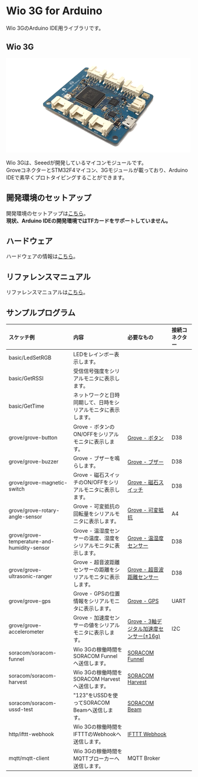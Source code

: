 # Wio 3G for Arduino

Wio 3GのArduino IDE用ライブラリです。

## Wio 3G

![1](img/1.png)

Wio 3Gは、Seeedが開発しているマイコンモジュールです。  
GroveコネクターとSTM32F4マイコン、3Gモジュールが載っており、Arduino IDEで素早くプロトタイピングすることができます。

## 開発環境のセットアップ

開発環境のセットアップは[こちら](setup-ja.md)。  
**現状、Arduino IDEの開発環境ではTFカードをサポートしていません。**


## ハードウェア

ハードウェアの情報は[こちら](hardware-ja.md)。

## リファレンスマニュアル

リファレンスマニュアルは[こちら](reference-ja.md)。

## サンプルプログラム

|スケッチ例|内容|必要なもの|接続コネクター|
|:--|:--|:--|:--|
|basic/LedSetRGB|LEDをレインボー表示します。|||
|basic/GetRSSI|受信信号強度をシリアルモニタに表示します。|||
|basic/GetTime|ネットワークと日時同期して、日時をシリアルモニタに表示します。|||
|grove/grove-button|Grove - ボタンのON/OFFをシリアルモニタに表示します。|[Grove - ボタン](https://www.seeedstudio.com/Grove-Button-p-766.html)|D38|
|grove/grove-buzzer|Grove - ブザーを鳴らします。|[Grove - ブザー](https://www.seeedstudio.com/Grove-Buzzer-p-768.html)|D38|
|grove/grove-magnetic-switch|Grove - 磁石スイッチのON/OFFをシリアルモニタに表示します。|[Grove - 磁石スイッチ](https://www.seeedstudio.com/Grove-Magnetic-Switch-p-744.html)|D38|
|grove/grove-rotary-angle-sensor|Grove - 可変抵抗の回転量をシリアルモニタに表示します。|[Grove - 可変抵抗](https://www.seeedstudio.com/Grove-Rotary-Angle-Sensor-p-770.html)|A4|
|grove/grove-temperature-and-humidity-sensor|Grove - 温湿度センサーの温度、湿度をシリアルモニタに表示します。|[Grove - 温湿度センサー](https://www.seeedstudio.com/Grove-Temperature-%26-Humidity-Sensor-p-745.html)|D38|
|grove/grove-ultrasonic-ranger|Grove - 超音波距離センサーの距離をシリアルモニタに表示します。|[Grove - 超音波距離センサー](https://www.seeedstudio.com/Grove-Ultrasonic-Ranger-p-960.html)|D38|
|grove/grove-gps|Grove - GPSの位置情報をシリアルモニタに表示します。|[Grove - GPS](https://www.seeedstudio.com/Grove-GPS-p-959.html)|UART|
|grove/grove-accelerometer|Grove - 加速度センサーの値をシリアルモニタに表示します。|[Grove - 3軸デジタル加速度センサー(±16g)](https://www.seeedstudio.com/Grove-3-Axis-Digital-Accelerometer%28%C2%B116g%29-p-1156.html)|I2C|
|soracom/soracom-funnel|Wio 3Gの稼働時間をSORACOM Funnelへ送信します。|[SORACOM Funnel](https://soracom.jp/services/funnel/)||
|soracom/soracom-harvest|Wio 3Gの稼働時間をSORACOM Harvestへ送信します。|[SORACOM Harvest](https://soracom.jp/services/harvest/)||
|soracom/soracom-ussd-test|"123"をUSSDを使ってSORACOM Beamへ送信します。|[SORACOM Beam](https://soracom.jp/services/beam/)||
|http/ifttt-webhook|Wio 3Gの稼働時間をIFTTTのWebhookへ送信します。|[IFTTT Webhook](https://ifttt.com/maker_webhooks)||
|mqtt/mqtt-client|Wio 3Gの稼働時間をMQTTブローカーへ送信します。|MQTT Broker||
